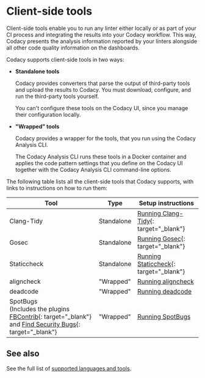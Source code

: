 # Client-side tools

Client-side tools enable you to run any linter either locally or as part of your CI process and integrating the results into your Codacy workflow. This way, Codacy presents the analysis information reported by your linters alongside all other code quality information on the dashboards.

Codacy supports client-side tools in two ways:

-   **Standalone tools**

    Codacy provides converters that parse the output of third-party tools and upload the results to Codacy. You must download, configure, and run the third-party tools yourself.
    
    You can't configure these tools on the Codacy UI, since you manage their configuration locally.

-   **"Wrapped" tools**

    Codacy provides a wrapper for the tools, that you run using the Codacy Analysis CLI.
    
    The Codacy Analysis CLI runs these tools in a Docker container and applies the code pattern settings that you define on the Codacy UI together with the Codacy Analysis CLI command-line options.

The following table lists all the client-side tools that Codacy supports, with links to instructions on how to run them:

| Tool        | Type       | Setup instructions |
| ----------- | ---------- | ------------------ |
| Clang-Tidy  | Standalone | [Running Clang-Tidy](https://github.com/codacy/codacy-clang-tidy#usage){: target="_blank"} |
| Gosec       | Standalone | [Running Gosec](https://github.com/codacy/codacy-gosec#usage){: target="_blank"} |
| Staticcheck | Standalone | [Running Staticcheck](https://github.com/codacy/codacy-staticcheck#usage){: target="_blank"} |
| aligncheck  | "Wrapped"  | [Running aligncheck](running-aligncheck.md) |
| deadcode    | "Wrapped"  | [Running deadcode](running-deadcode.md) |
| SpotBugs<br/>(Includes the plugins [FBContrib](https://github.com/mebigfatguy/fb-contrib){: target="_blank"} and [Find Security Bugs](https://find-sec-bugs.github.io/){: target="_blank"} | "Wrapped" | [Running SpotBugs](running-spotbugs.md) |

## See also

See the full list of [supported languages and tools](../../getting-started/supported-languages-and-tools.md).
